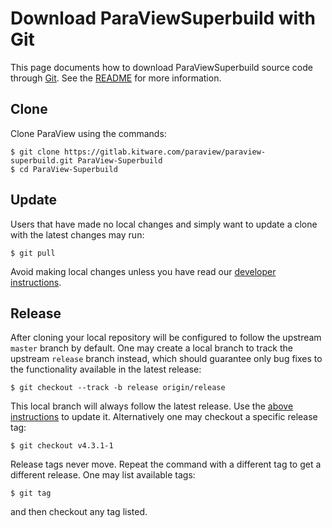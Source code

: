 Download ParaViewSuperbuild with Git
====================================

This page documents how to download ParaViewSuperbuild source code through [Git][].
See the [README](README.md) for more information.

[Git]: http://git-scm.com

Clone
-----

Clone ParaView using the commands:

    $ git clone https://gitlab.kitware.com/paraview/paraview-superbuild.git ParaView-Superbuild
    $ cd ParaView-Superbuild

Update
------

Users that have made no local changes and simply want to update a
clone with the latest changes may run:

    $ git pull

Avoid making local changes unless you have read our [developer instructions][].

[developer instructions]: develop.md

Release
-------

After cloning your local repository will be configured to follow the upstream
`master` branch by default.  One may create a local branch to track the
upstream `release` branch instead, which should guarantee only bug fixes to
the functionality available in the latest release:

    $ git checkout --track -b release origin/release

This local branch will always follow the latest release.
Use the [above instructions](#update) to update it.
Alternatively one may checkout a specific release tag:

    $ git checkout v4.3.1-1

Release tags never move.  Repeat the command with a different tag to get a
different release.  One may list available tags:

    $ git tag

and then checkout any tag listed.
